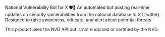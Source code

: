 National Vulnerability Bot for X 🛡️🤖
An automated bot posting real-time updates on security vulnerabilities from the national database to X (Twitter). Designed to raise awareness, educate, and alert about potential threats

This product uses the NVD API but is not endorsed or certified by the NVD.
